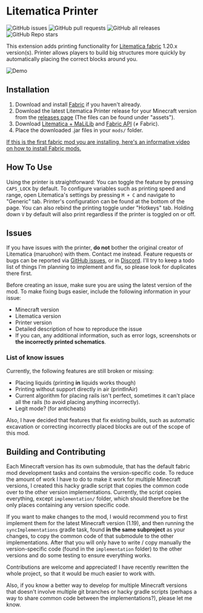 # Litematica Printer

![GitHub issues](https://img.shields.io/github/issues-raw/aleksilassila/litematica-printer)
![GitHub pull requests](https://img.shields.io/github/issues-pr-raw/aleksilassila/litematica-printer)
![GitHub all releases](https://img.shields.io/github/downloads/aleksilassila/litematica-printer/total)
![GitHub Repo stars](https://img.shields.io/github/stars/aleksilassila/litematica-printer)

This extension adds printing functionality for [Litematica fabric](https://github.com/maruohon/litematica) 1.20.x version(s).
Printer allows players to build big structures more quickly by automatically placing the correct blocks around you.

![Demo](printer_demo.gif)

## Installation

1. Download and install [Fabric](https://fabricmc.net/use/installer/) if you haven't already.
2. Download the latest Litematica Printer release for your Minecraft version from the
   [releases page](https://github.com/aleksilassila/litematica-printing/releases/latest) (The files can be found under
   "assets").
3. Download [Litematica + MaLiLib](https://www.curseforge.com/minecraft/mc-mods/litematica)
   and [Fabric API](https://www.curseforge.com/minecraft/mc-mods/fabric-api/) (≠ Fabric).
4. Place the downloaded .jar files in your `mods/` folder.

[If this is the first fabric mod you are installing, here's an informative video on how to install Fabric mods.](https://www.youtube.com/watch?v=x7gmfib4gHg)

## How To Use

Using the printer is straightforward: You can toggle the feature by pressing `CAPS_LOCK` by default. To configure
variables such as
printing speed and range, open Litematica's settings by pressing `M + C` and navigate to "Generic" tab. Printer's
configuration can be
found at the bottom of the page. You can also rebind the printing toggle under "Hotkeys" tab. Holding down `V` by
default will also
print regardless if the printer is toggled on or off.

## Issues

If you have issues with the printer, **do not** bother the original creator of
Litematica (maruohon) with them. Contact me instead. Feature requests or bugs can
be reported via [GitHub issues](https://github.com/aleksilassila/litematica-printer/issues),
or in [Discord](https://discord.gg/enypPQh6pz). I'll try to keep a todo list of things
I'm planning to implement and fix, so please look for duplicates there first.

Before creating an issue, make sure you are using the latest version of the mod.
To make fixing bugs easier, include the following information in your issue:

- Minecraft version
- Litematica version
- Printer version
- Detailed description of how to reproduce the issue
- If you can, any additional information, such as error logs, screenshots or **the incorrectly printed schematics**.

### List of know issues

Currently, the following features are still broken or missing:

- Placing liquids (printing **in** liquids works though)
- Printing without support directly in air (printInAir)
- Current algorithm for placing rails isn't perfect,
  sometimes it can't place all the rails (to avoid placing anything incorrectly).
- Legit mode? (for anticheats)

Also, I have decided that features that fix existing builds,
such as automatic excavation or correcting incorrectly placed blocks are out of the scope of this mod.

## Building and Contributing

Each Minecraft version has its own submodule, that has the default fabric mod development tasks
and contains the version-specific code. To reduce the amount of work I have to do to make
it work for multiple Minecraft versions, I created this hacky gradle script that copies the
common code over to the other version implementations. Currently, the script copies everything,
except `implementation/` folder, which should therefore be the only places containing any
version specific code.

If you want to make changes to the mod, I would recommend you to first implement them for
the latest Minecraft version (1.19), and then running the `syncImplementations` gradle task,
found **in the same subproject** as your changes, to copy the common code of that submodule
to the other implementations. After that you will only have to write / copy manually
the version-specific code (found in the `implementation` folder) to the other versions and do some testing to ensure
everything works.

Contributions are welcome and appreciated! I have recently rewritten the whole project,
so that it would be much easier to work with.

Also, if you know a better way to develop for multiple
Minecraft versions that doesn't involve multiple git branches or hacky gradle scripts
(perhaps a way to share common code between the implementations?), please let me know.
